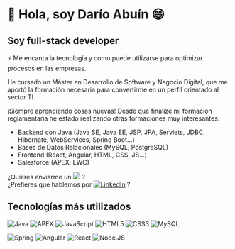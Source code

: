 # 👋 Hola, soy Darío Abuín 😄 

## Soy full-stack developer

⚡ Me encanta la tecnología y como puede utilizarse para optimizar procesos en las empresas.

He cursado un Máster en Desarrollo de Software y Negocio Digital, que me aportó la formación necesaria para convertirme en un perfil orientado al sector TI. 

¡Siempre aprendiendo cosas nuevas! Desde que finalizé mi formación reglamentaria he estado realizando otras formaciones muy interesantes:<br>
- Backend con Java (Java SE, Java EE, JSP, JPA, Servlets, JDBC, Hibernate, WebServices, Spring Boot...)
- Bases de Datos Relacionales (MySQL, PostgreSQL)
- Frontend (React, Angular, HTML, CSS, JS...)
- Salesforce (APEX, LWC)

¿Quieres enviarme un <a href="mailto:darioabuin@outlook.com">![](https://img.shields.io/badge/EMAIL-%23D51818)</a> ?<br>
¿Prefieres que hablemos por <a href="https://es.linkedin.com/in/darioabuinpose" target="_blank">![LinkedIn](https://img.shields.io/badge/LINKEDIN-%230077B5)</a> ?

## Tecnologías más utilizados

![Java](https://img.shields.io/badge/java-%23ED8B00.svg?style=for-the-badge&logo=openjdk&logoColor=white)
![APEX](https://img.shields.io/badge/APEX-blue)
![JavaScript](https://img.shields.io/badge/javascript-%23323330.svg?style=for-the-badge&logo=javascript&logoColor=%23F7DF1E)
![HTML5](https://img.shields.io/badge/html5-%23E34F26.svg?style=for-the-badge&logo=html5&logoColor=white)
![CSS3](https://img.shields.io/badge/css3-%231572B6.svg?style=for-the-badge&logo=css3&logoColor=white)
![MySQL](https://img.shields.io/badge/mysql-%2300f.svg?style=for-the-badge&logo=mysql&logoColor=white)

![Spring](https://img.shields.io/badge/spring-%236DB33F.svg?style=for-the-badge&logo=spring&logoColor=white)
![Angular](https://img.shields.io/badge/angular-%23DD0031.svg?style=for-the-badge&logo=angular&logoColor=white)
![React](https://img.shields.io/badge/react-%2320232a.svg?style=for-the-badge&logo=react&logoColor=%2361DAFB)
![Node.JS](https://img.shields.io/badge/Node.JS-339933?style=for-the-badge&logo=node.js&logoColor=white&labelColor=101010)
